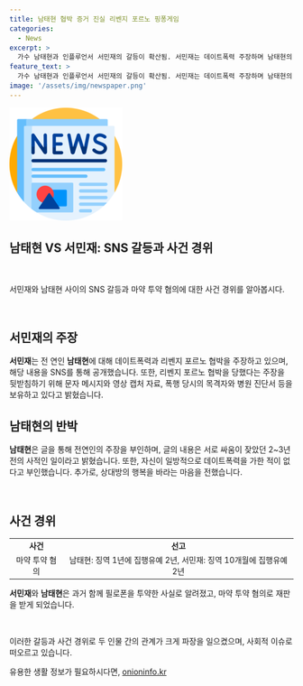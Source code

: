 ```yaml
---
title: 남태현 협박 증거 진실 리벤지 포르노 핑퐁게임
categories:
  - News
excerpt: >
  가수 남태현과 인플루언서 서민재의 갈등이 확산됨. 서민재는 데이트폭력 주장하며 남태현의 협박 주장, 남태현은 최근 전 연인의 폭로에 대응하며 후회와 반성 표명. 두 사람, 마약 투약 혐의 관련 공판 끝에 집행유예 선고. 서민재 남태현 리벤지 포르노 협박 주장, 남태현 데이트폭력 부인. 사적인 일로 다툼 인정하며 후회 표명. 요지: 논란 속 상호 혐의 부인과 후회 표명, 이목 집중.
feature_text: >
  가수 남태현과 인플루언서 서민재의 갈등이 확산됨. 서민재는 데이트폭력 주장하며 남태현의 협박 주장, 남태현은 최근 전 연인의 폭로에 대응하며 후회와 반성 표명. 두 사람, 마약 투약 혐의 관련 공판 끝에 집행유예 선고. 서민재 남태현 리벤지 포르노 협박 주장, 남태현 데이트폭력 부인. 사적인 일로 다툼 인정하며 후회 표명. 요지: 논란 속 상호 혐의 부인과 후회 표명, 이목 집중.
image: '/assets/img/newspaper.png'
---
```


<p><img src="/assets/img/newspaper.png" alt="kimp 속보" /></p>

<h2 data-ke-size="size26">남태현 VS 서민재: SNS 갈등과 사건 경위</h2>

<p data-ke-size="size16">&nbsp;</p>

<p>서민재와 남태현 사이의 SNS 갈등과 마약 투약 혐의에 대한 사건 경위를 알아봅시다.</p>

<p data-ke-size="size16">&nbsp;</p>

<h2><b>서민재의 주장</b></h2>

<p><b>서민재</b>는 전 연인 <b>남태현</b>에 대해 데이트폭력과 리벤지 포르노 협박을 주장하고 있으며, 해당 내용을 SNS를 통해 공개했습니다. 또한, 리벤지 포르노 협박을 당했다는 주장을 뒷받침하기 위해 문자 메시지와 영상 캡처 자료, 폭행 당시의 목격자와 병원 진단서 등을 보유하고 있다고 밝혔습니다.</p>

<h2><b>남태현의 반박</b></h2>

<p><b>남태현</b>은 글을 통해 전연인의 주장을 부인하며, 글의 내용은 서로 싸움이 잦았던 2~3년 전의 사적인 일이라고 밝혔습니다. 또한, 자신이 일방적으로 데이트폭력을 가한 적이 없다고 부인했습니다. 추가로, 상대방의 행복을 바라는 마음을 전했습니다.</p>

<p data-ke-size="size16">&nbsp;</p>

<h2><b>사건 경위</b></h2>

<table>
    <tbody>
        <tr>
            <td style="text-align: center; height: 17px;"><b>사건</b></td>
            <td style="text-align: center; height: 17px;"><b>선고</b></td>
        </tr>
        <tr>
            <td style="text-align: center; height: 17px;">마약 투약 혐의</td>
            <td style="text-align: center; height: 17px;">남태현: 징역 1년에 집행유예 2년, 서민재: 징역 10개월에 집행유예 2년</td>
        </tr>
    </tbody>
</table>

<p><b>서민재</b>와 <b>남태현</b>은 과거 함께 필로폰을 투약한 사실로 알려졌고, 마약 투약 혐의로 재판을 받게 되었습니다.</p>

<p data-ke-size="size16">&nbsp;</p>

<p>이러한 갈등과 사건 경위로 두 인물 간의 관계가 크게 파장을 일으켰으며, 사회적 이슈로 떠오르고 있습니다.</p>
유용한 생활 정보가 필요하시다면, <a href="https://onioninfo.kr" rel="dofollow">onioninfo.kr</a>



